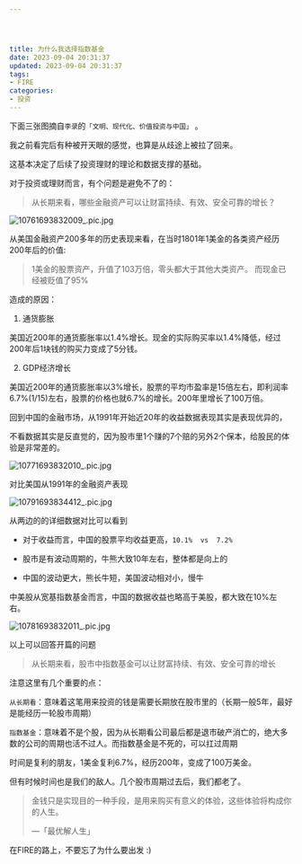 ```yaml
---




title: 为什么我选择指数基金
date: 2023-09-04 20:31:37
updated: 2023-09-04 20:31:37
tags:
- FIRE
categories:
- 投资
---
```




下面三张图摘自`李录`的`「文明、现代化、价值投资与中国」` 。

我之前看完后有种被开天眼的感觉，也算是从歧途上被拉了回来。

这基本决定了后续了投资理财的理论和数据支撑的基础。



对于投资或理财而言，有个问题是避免不了的：

> 从长期来看，哪些金融资产可以让财富持续、有效、安全可靠的增长？

<img src="https://s2.loli.net/2023/09/04/n1KE82IaqTZoOVs.jpg" alt="10761693832009_.pic.jpg"  />

从美国金融资产200多年的历史表现来看，在当时1801年1美金的各类资产经历200年后的价值:

> 1美金的股票资产，升值了103万倍，零头都大于其他大类资产。
> 而现金已经被贬值了95%

造成的原因：

1. 通货膨胀

美国近200年的通货膨胀率以1.4%增长。现金的实际购买率以1.4%降低，经过200年后1块钱的购买力变成了5分钱。

2. GDP经济增长

美国近200年的通货膨胀率以3%增长，股票的平均市盈率是15倍左右，即利润率6.7%(1/15)左右，股票的价格也就6.7%的增长。200年里增长了100万倍。



回到中国的金融市场，从1991年开始近20年的收益数据表现其实是表现优异的，

不看数据其实是反直觉的，因为股市里1个赚的7个赔的另外2个保本，给股民的体验是非常差的。

![10771693832010_.pic.jpg](https://s2.loli.net/2023/09/04/ZDqFGAvlKVoIkwN.jpg)



对比美国从1991年的金融资产表现

![10791693834412_.pic.jpg](https://s2.loli.net/2023/09/04/b7mOcIq1vapdX3k.jpg)

从两边的的详细数据对比可以看到

* 对于收益而言，中国的股票平均收益更高，`10.1%  vs  7.2%`

* 股市是有波动周期的，牛熊大致10年左右，整体都是向上的
* 中国的波动更大，熊长牛短，美国波动相对小，慢牛



中美股从宽基指数基金而言，中国的数据收益也略高于美股，都大致在10%左右。

![10781693832011_.pic.jpg](https://s2.loli.net/2023/09/04/46MI1wiGh2rEn5g.jpg)



以上可以回答开篇的问题

> 从长期来看，股市中指数基金可以让财富持续、有效、安全可靠的增长



注意这里有几个重要的点：

`从长期看`：意味着这笔用来投资的钱是需要长期放在股市里的（长期一般5年，最好是能经历一轮股市周期）

`指数基金`：意味着不是个股，因为从长期看公司最后都是退市破产消亡的，绝大多数的公司的周期也活不过人。而指数基金是不死的，可以扛过周期



时间是复利的朋友，1美金复利6.7%，经历200年，变成了100万美金。

但有时候时间也是我们的敌人。几个股市周期过去后，我们都老了。

> 金钱只是实现目的一种手段，是用来购买有意义的体验，这些体验将构成你的人生。
>
> —「最优解人生」



在FIRE的路上，不要忘了为什么要出发  :)
